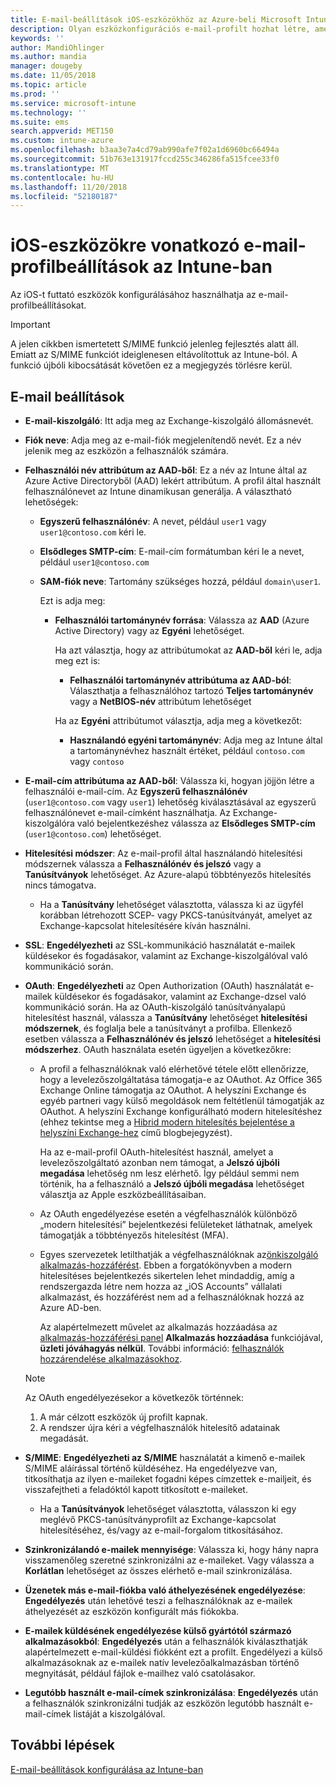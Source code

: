 ```yaml
---
title: E-mail-beállítások iOS-eszközökhöz az Azure-beli Microsoft Intune-ban | Microsoft Docs
description: Olyan eszközkonfigurációs e-mail-profilt hozhat létre, amely az Exchange-kiszolgálót használja, és a tulajdonságokat az Azure Active Directoryból olvassa be. Engedélyezheti az SSL-t, tanúsítványok vagy felhasználónév és jelszó használatával hitelesítheti a felhasználókat, valamint szinkronizálhatja az e-maileket az iOS-eszközökön a Microsoft Intune használatával.
keywords: ''
author: MandiOhlinger
ms.author: mandia
manager: dougeby
ms.date: 11/05/2018
ms.topic: article
ms.prod: ''
ms.service: microsoft-intune
ms.technology: ''
ms.suite: ems
search.appverid: MET150
ms.custom: intune-azure
ms.openlocfilehash: b3aa3e7a4cd79ab990afe7f02a1d6960bc66494a
ms.sourcegitcommit: 51b763e131917fccd255c346286fa515fcee33f0
ms.translationtype: MT
ms.contentlocale: hu-HU
ms.lasthandoff: 11/20/2018
ms.locfileid: "52180187"
---
```

# <a name="email-profile-settings-for-ios-devices---intune"></a>iOS-eszközökre vonatkozó e-mail-profilbeállítások az Intune-ban

Az iOS-t futtató eszközök konfigurálásához használhatja az e-mail-profilbeállításokat.

> [!IMPORTANT]
> A jelen cikkben ismertetett S/MIME funkció jelenleg fejlesztés alatt áll. Emiatt az S/MIME funkciót ideiglenesen eltávolítottuk az Intune-ból. A funkció újbóli kibocsátását követően ez a megjegyzés törlésre kerül.

## <a name="email-settings"></a>E-mail beállítások

- **E-mail-kiszolgáló**: Itt adja meg az Exchange-kiszolgáló állomásnevét.
- **Fiók neve**: Adja meg az e-mail-fiók megjelenítendő nevét. Ez a név jelenik meg az eszközön a felhasználók számára.
- **Felhasználói név attribútum az AAD-ből**: Ez a név az Intune által az Azure Active Directoryből (AAD) lekért attribútum. A profil által használt felhasználónevet az Intune dinamikusan generálja. A választható lehetőségek:
  - **Egyszerű felhasználónév**: A nevet, például `user1` vagy `user1@contoso.com` kéri le.
  - **Elsődleges SMTP-cím**: E-mail-cím formátumban kéri le a nevet, például `user1@contoso.com`
  - **SAM-fiók neve**: Tartomány szükséges hozzá, például `domain\user1`.

    Ezt is adja meg:  
    - **Felhasználói tartománynév forrása**: Válassza az **AAD** (Azure Active Directory) vagy az **Egyéni** lehetőséget.

      Ha azt választja, hogy az attribútumokat az **AAD-ből** kéri le, adja meg ezt is:
      - **Felhasználói tartománynév attribútuma az AAD-ból**: Választhatja a felhasználóhoz tartozó **Teljes tartománynév** vagy a **NetBIOS-név** attribútum lehetőséget

      Ha az **Egyéni** attribútumot választja, adja meg a következőt:
      - **Használandó egyéni tartománynév**: Adja meg az Intune által a tartománynévhez használt értéket, például `contoso.com` vagy `contoso`

- **E-mail-cím attribútuma az AAD-ből**: Válassza ki, hogyan jöjjön létre a felhasználói e-mail-cím. Az **Egyszerű felhasználónév** (`user1@contoso.com` vagy `user1`) lehetőség kiválasztásával az egyszerű felhasználónevet e-mail-címként használhatja. Az Exchange-kiszolgálóra való bejelentkezéshez válassza az **Elsődleges SMTP-cím** (`user1@contoso.com`) lehetőséget.
- **Hitelesítési módszer**: Az e-mail-profil által használandó hitelesítési módszernek válassza a **Felhasználónév és jelszó** vagy a **Tanúsítványok** lehetőséget. Az Azure-alapú többtényezős hitelesítés nincs támogatva.
  - Ha a **Tanúsítvány** lehetőséget választotta, válassza ki az ügyfél korábban létrehozott SCEP- vagy PKCS-tanúsítványát, amelyet az Exchange-kapcsolat hitelesítésére kíván használni.
- **SSL**: **Engedélyezheti** az SSL-kommunikáció használatát e-mailek küldésekor és fogadásakor, valamint az Exchange-kiszolgálóval való kommunikáció során.
- **OAuth**: **Engedélyezheti** az Open Authorization (OAuth) használatát e-mailek küldésekor és fogadásakor, valamint az Exchange-dzsel való kommunikáció során. Ha az OAuth-kiszolgáló tanúsítványalapú hitelesítést használ, válassza a **Tanúsítvány** lehetőséget **hitelesítési módszernek**, és foglalja bele a tanúsítványt a profilba. Ellenkező esetben válassza a **Felhasználónév és jelszó** lehetőséget a **hitelesítési módszerhez**. OAuth használata esetén ügyeljen a következőkre:

  - A profil a felhasználóknak való elérhetővé tétele előtt ellenőrizze, hogy a levelezőszolgáltatása támogatja-e az OAuthot. Az Office 365 Exchange Online támogatja az OAuthot. A helyszíni Exchange és egyéb partneri vagy külső megoldások nem feltétlenül támogatják az OAuthot. A helyszíni Exchange konfigurálható modern hitelesítéshez (ehhez tekintse meg a [Hibrid modern hitelesítés bejelentése a helyszíni Exchange-hez](https://blogs.technet.microsoft.com/exchange/2017/12/06/announcing-hybrid-modern-authentication-for-exchange-on-premises/) című blogbejegyzést).

    Ha az e-mail-profil OAuth-hitelesítést használ, amelyet a levelezőszolgáltató azonban nem támogat, a **Jelszó újbóli megadása** lehetőség nm lesz elérhető. Így például semmi nem történik, ha a felhasználó a **Jelszó újbóli megadása** lehetőséget választja az Apple eszközbeállításaiban.

  - Az OAuth engedélyezése esetén a végfelhasználók különböző „modern hitelesítési” bejelentkezési felületeket láthatnak, amelyek támogatják a többtényezős hitelesítést (MFA). 

  - Egyes szervezetek letilthatják a végfelhasználóknak az[önkiszolgáló alkalmazás-hozzáférést](https://docs.microsoft.com/azure/active-directory/manage-apps/manage-self-service-access). Ebben a forgatókönyvben a modern hitelesítéses bejelentkezés sikertelen lehet mindaddig, amíg a rendszergazda létre nem hozza az „iOS Accounts” vállalati alkalmazást, és hozzáférést nem ad a felhasználóknak hozzá az Azure AD-ben.

    Az alapértelmezett művelet az alkalmazás hozzáadása az [alkalmazás-hozzáférési panel](https://docs.microsoft.com/azure/active-directory/user-help/active-directory-saas-access-panel-introduction) **Alkalmazás hozzáadása** funkciójával, **üzleti jóváhagyás nélkül**. További információ: [felhasználók hozzárendelése alkalmazásokhoz](https://docs.microsoft.com/azure/active-directory/manage-apps/ways-users-get-assigned-to-applications).

  > [!NOTE]
  > Az OAuth engedélyezésekor a következők történnek:  
  > 1. A már célzott eszközök új profilt kapnak.
  > 2. A rendszer újra kéri a végfelhasználók hitelesítő adatainak megadását.

- **S/MIME**: **Engedélyezheti az S/MIME** használatát a kimenő e-mailek S/MIME aláírással történő küldéséhez. Ha engedélyezve van, titkosíthatja az ilyen e-maileket fogadni képes címzettek e-mailjeit, és visszafejtheti a feladóktól kapott titkosított e-maileket.
  - Ha a **Tanúsítványok** lehetőséget választotta, válasszon ki egy meglévő PKCS-tanúsítványprofilt az Exchange-kapcsolat hitelesítéséhez, és/vagy az e-mail-forgalom titkosításához.
- **Szinkronizálandó e-mailek mennyisége**: Válassza ki, hogy hány napra visszamenőleg szeretné szinkronizálni az e-maileket. Vagy válassza a **Korlátlan** lehetőséget az összes elérhető e-mail szinkronizálása.
- **Üzenetek más e-mail-fiókba való áthelyezésének engedélyezése**: **Engedélyezés** után lehetővé teszi a felhasználóknak az e-mailek áthelyezését az eszközön konfigurált más fiókokba.
- **E-mailek küldésének engedélyezése külső gyártótól származó alkalmazásokból**: **Engedélyezés** után a felhasználók kiválaszthatják alapértelmezett e-mail-küldési fiókként ezt a profilt. Engedélyezi a külső alkalmazásoknak az e-mailek natív levelezőalkalmazásban történő megnyitását, például fájlok e-mailhez való csatolásakor.
- **Legutóbb használt e-mail-címek szinkronizálása**: **Engedélyezés** után a felhasználók szinkronizálni tudják az eszközön legutóbb használt e-mail-címek listáját a kiszolgálóval.

## <a name="next-steps"></a>További lépések
[E-mail-beállítások konfigurálása az Intune-ban](email-settings-configure.md)
